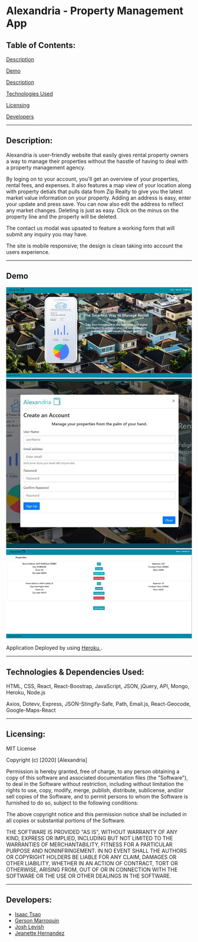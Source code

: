 
# Alexandria - Property Management App



## Table of Contents:

[Description](#Descripion)

[Demo](#Demo)

[Description](#Description)

[Technologies Used](#Techologies)

[Licensing](#Licensing)

[Developers](#Developers)



---
## Description:

Alexandria is user-friendly website that easily gives rental property owners a way to manage their properties without the hasstle of having to deal with a property management agency. 

By loging on to your account, you'll get an overview of your properties, rental fees, and expenses. It also features a map view of your location along with property detials that pulls data from Zip Realty to give you the latest market value information on your property. Adding an address is easy, enter your update and press save. You can now also edit the address to reflect any market changes. Deleting is just as easy. Click on the minus on the property line and the property will be deleted. 

The contact us modal was upsated to feature a working form that will submit any inquiry you may have. 

The site is mobile responsive; the design is clean taking into account the users experience. 

--- 

## Demo 

![Screenshot](./src/images/3Demo/landingPage.JPG)
![SignUp](./src/images/3Demo/signUpModal.JPG)
![Properties](./src/images/3Demo/propertiesPage.JPG)



Application Deployed by using <a href=""> Heroku </a>.


---
## Technologies & Dependencies Used:

HTML, CSS, React, React-Boostrap, JavaScript, JSON, jQuery, API, Mongo, Heroku, Node.js

Axios, Dotevv, Express, JSON-Stingify-Safe, Path, Email.js, React-Geocode, Google-Maps-React

---


## Licensing:

MIT License

Copyright (c) [2020] [Alexandria]

Permission is hereby granted, free of charge, to any person obtaining a copy of this software and associated documentation files (the "Software"), to deal in the Software without restriction, including without limitation the rights to use, copy, modify, merge, publish, distribute, sublicense, and/or sell copies of the Software, and to permit persons to whom the Software is furnished to do so, subject to the following conditions:

The above copyright notice and this permission notice shall be included in all copies or substantial portions of the Software.

THE SOFTWARE IS PROVIDED "AS IS", WITHOUT WARRANTY OF ANY KIND, EXPRESS OR IMPLIED, INCLUDING BUT NOT LIMITED TO THE WARRANTIES OF MERCHANTABILITY, FITNESS FOR A PARTICULAR PURPOSE AND NONINFRINGEMENT. IN NO EVENT SHALL THE AUTHORS OR COPYRIGHT HOLDERS BE LIABLE FOR ANY CLAIM, DAMAGES OR OTHER LIABILITY, WHETHER IN AN ACTION OF CONTRACT, TORT OR OTHERWISE, ARISING FROM, OUT OF OR IN CONNECTION WITH THE SOFTWARE OR THE USE OR OTHER DEALINGS IN THE SOFTWARE.


---


## Developers: 

* <a href="https://github.com/leetsao1"> Isaac Tsao </a>
* <a href="https://github.com/goisonberry"> Gerson Marroquin </a>
* <a href="https://github.com/jdlevish"> Josh Levish </a>
* <a href="https://github.com/jeanhern81">Jeanette Hernandez </a>